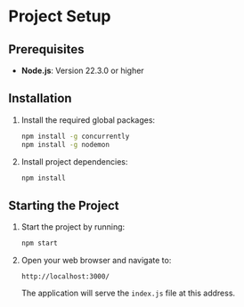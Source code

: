 # Project Setup

## Prerequisites

- **Node.js**: Version 22.3.0 or higher

## Installation

1. Install the required global packages:

    ```bash
    npm install -g concurrently
    npm install -g nodemon
    ```

2. Install project dependencies:

    ```bash
    npm install
    ```

## Starting the Project

1. Start the project by running:

    ```bash
    npm start
    ```

2. Open your web browser and navigate to:

    ```
    http://localhost:3000/
    ```

   The application will serve the `index.js` file at this address.
